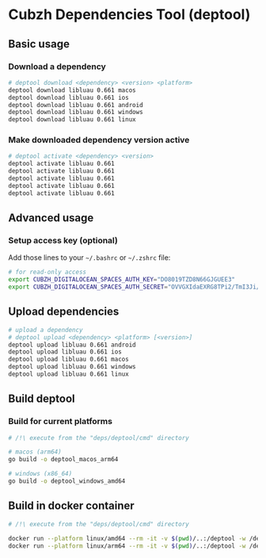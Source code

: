 # Cubzh Dependencies Tool (deptool)

## Basic usage

### Download a dependency

```sh
# deptool download <dependency> <version> <platform>
deptool download libluau 0.661 macos
deptool download libluau 0.661 ios
deptool download libluau 0.661 android
deptool download libluau 0.661 windows
deptool download libluau 0.661 linux
```

### Make downloaded dependency version active

```sh
# deptool activate <dependency> <version>
deptool activate libluau 0.661
deptool activate libluau 0.661
deptool activate libluau 0.661
deptool activate libluau 0.661
deptool activate libluau 0.661
```

## Advanced usage

### Setup access key (optional)

Add those lines to your `~/.bashrc` or `~/.zshrc` file:

```bash
# for read-only access
export CUBZH_DIGITALOCEAN_SPACES_AUTH_KEY="DO8019TZD8N66GJGUEE3"
export CUBZH_DIGITALOCEAN_SPACES_AUTH_SECRET="OVVGXIdaEXRG8TPi2/TmI3Ji/h56nZgetMxeYw9aXlk"
```

## Upload dependencies

```bash
# upload a dependency
# deptool upload <dependency> <platform> [<version>]
deptool upload libluau 0.661 android
deptool upload libluau 0.661 ios
deptool upload libluau 0.661 macos
deptool upload libluau 0.661 windows
deptool upload libluau 0.661 linux
```

## Build deptool

### Build for current platforms

```bash
# /!\ execute from the "deps/deptool/cmd" directory

# macos (arm64)
go build -o deptool_macos_arm64

# windows (x86_64)
go build -o deptool_windows_amd64
```

## Build in docker container

```bash
# /!\ execute from the "deps/deptool/cmd" directory

docker run --platform linux/amd64 --rm -it -v $(pwd)/..:/deptool -w /deptool/cmd golang:1.24.1-alpine3.21 go build -o deptool_linux_amd64
docker run --platform linux/arm64 --rm -it -v $(pwd)/..:/deptool -w /deptool/cmd golang:1.24.1-alpine3.21 go build -o deptool_linux_arm64
```
